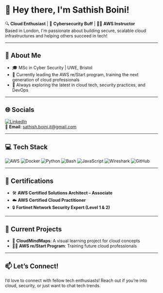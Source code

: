 # 👋 Hey there, I'm Sathish Boini!

🔍 **Cloud Enthusiast** | 🔐 **Cybersecurity Buff** | 👨‍🏫 **AWS Instructor**  
Based in London, I'm passionate about building secure, scalable cloud infrastructures and helping others succeed in tech!

---

## 🌟 About Me

- 🎓 MSc in Cyber Security | UWE, Bristol  
- 💼 Currently leading the AWS re/Start program, training the next generation of cloud professionals  
- 🌱 Always exploring the latest in cloud tech, security practices, and DevOps

---

## 🌐 Socials

[![LinkedIn](https://img.shields.io/badge/LinkedIn-Connect-blue?style=flat&logo=linkedin)](https://www.linkedin.com/in/hackerpreneur/)  
📧 **Email**: sathish.boini.it@gmail.com

---

## 💻 Tech Stack

![AWS](https://img.shields.io/badge/AWS-232F3E?style=flat&logo=amazon-aws&logoColor=white)
![Docker](https://img.shields.io/badge/Docker-2496ED?style=flat&logo=docker&logoColor=white)
![Python](https://img.shields.io/badge/Python-3776AB?style=flat&logo=python&logoColor=white)
![Bash](https://img.shields.io/badge/Bash-4EAA25?style=flat&logo=gnu-bash&logoColor=white)
![JavaScript](https://img.shields.io/badge/JavaScript-F7DF1E?style=flat&logo=javascript&logoColor=black)
![Wireshark](https://img.shields.io/badge/Wireshark-1679A7?style=flat&logo=wireshark&logoColor=white)
![GitHub](https://img.shields.io/badge/GitHub-181717?style=flat&logo=github&logoColor=white)

---

## 📜 Certifications

- 🛠️ **AWS Certified Solutions Architect – Associate**
- ☁️ **AWS Certified Cloud Practitioner**
- 🔒 **Fortinet Network Security Expert (Level 1 & 2)**

---

## 🌱 Current Projects

- 🚀 **CloudMindMaps**: A visual learning project for cloud concepts  
- 🧑‍🏫 **AWS re/Start Program**: Training future cloud professionals  

---

## 📫 Let’s Connect!

I’d love to connect with fellow tech enthusiasts! Reach out if you’re into cloud, security, or just want to chat tech trends.
